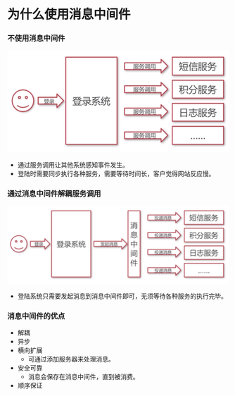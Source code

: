 # 为什么使用消息中间件

### 不使用消息中间件

![](img/1.png)

- 通过服务调用让其他系统感知事件发生。
- 登陆时需要同步执行各种服务，需要等待时间长，客户觉得网站反应慢。

### 通过消息中间件解耦服务调用

![](img/2.png)

- 登陆系统只需要发起消息到消息中间件即可，无须等待各种服务的执行完毕。

### 消息中间件的优点

- 解耦
- 异步
- 横向扩展
  - 可通过添加服务器来处理消息。
- 安全可靠
  - 消息会保存在消息中间件，直到被消费。
- 顺序保证